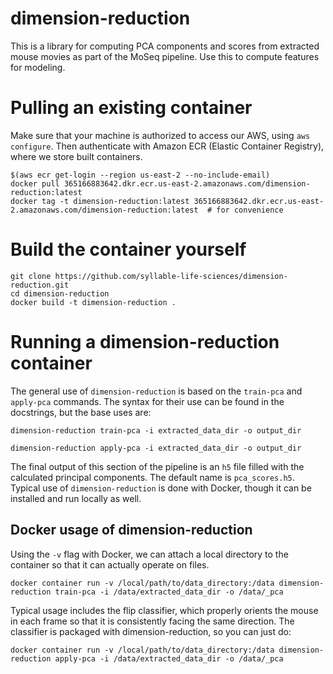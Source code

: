 # dimension-reduction

This is a library for computing PCA components and scores from extracted mouse movies as part of the MoSeq pipeline. Use this to compute features for modeling.

# Pulling an existing container
Make sure that your machine is authorized to access our AWS, using `aws configure`. Then authenticate with Amazon ECR (Elastic Container Registry), where we store built containers.
```
$(aws ecr get-login --region us-east-2 --no-include-email)
docker pull 365166883642.dkr.ecr.us-east-2.amazonaws.com/dimension-reduction:latest
docker tag -t dimension-reduction:latest 365166883642.dkr.ecr.us-east-2.amazonaws.com/dimension-reduction:latest  # for convenience
```

# Build the container yourself
```
git clone https://github.com/syllable-life-sciences/dimension-reduction.git
cd dimension-reduction
docker build -t dimension-reduction .
```

# Running a dimension-reduction container
The general use of `dimension-reduction` is based on the `train-pca` and `apply-pca` commands. The syntax for their use can be found in the docstrings, but the base uses are:

```
dimension-reduction train-pca -i extracted_data_dir -o output_dir
```

```
dimension-reduction apply-pca -i extracted_data_dir -o output_dir
```

The final output of this section of the pipeline is an `h5` file filled with the calculated principal components. The default name is `pca_scores.h5`. Typical use of `dimension-reduction` is done with Docker, though it can be installed and run locally as well.

## Docker usage of dimension-reduction
Using the `-v` flag with Docker, we can attach a local directory to the container so that it can actually operate on files.
```
docker container run -v /local/path/to/data_directory:/data dimension-reduction train-pca -i /data/extracted_data_dir -o /data/_pca
```
Typical usage includes the flip classifier, which properly orients the mouse in each frame so that it is consistently facing the same direction. The classifier is packaged with dimension-reduction, so you can just do:
```
docker container run -v /local/path/to/data_directory:/data dimension-reduction apply-pca -i /data/extracted_data_dir -o /data/_pca
```
